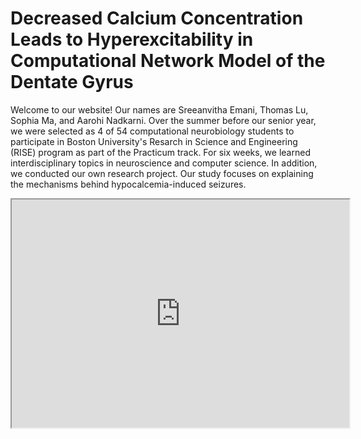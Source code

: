 # Decreased Calcium Concentration Leads to Hyperexcitability in Computational Network Model of the Dentate Gyrus

Welcome to our website! Our names are Sreeanvitha Emani, Thomas Lu, Sophia Ma, and Aarohi Nadkarni. Over the summer before our senior year, we were selected as 4 of 54 computational neurobiology students to participate in Boston University's Resarch in Science and Engineering (RISE) program as part of the Practicum track. For six weeks, we learned interdisciplinary topics in neuroscience and computer science. In addition, we conducted our own research project. Our study focuses on explaining the mechanisms behind hypocalcemia-induced seizures. 


<div class="textDiv2">
	<iframe src="https://github.com/anviemani/rise-group-a-2020/blob/master/GroupA-Poster.pdf" height="365" width="540" ></iframe>
	</div>
